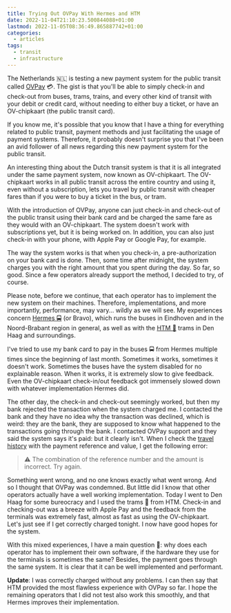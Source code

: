```yaml
---
title: Trying Out OVPay With Hermes and HTM
date: 2022-11-04T21:10:23.500844088+01:00
lastmod: 2022-11-05T08:36:49.865887742+01:00
categories:
  - articles
tags:
  - transit
  - infrastructure
---
```


The Netherlands 🇳🇱 is testing a new payment system for the public transit called [OVPay](https://ovpay.nl/) 💳. The gist is that you'll be able to simply check-in and check-out from buses, trams, trains, and every other kind of transit with your debit or credit card, without needing to either buy a ticket, or have an OV-chipkaart (the public transit card).

<!--more-->

<style>
:root,
:root.dark {
  --c-h: 336;
  --c-s: 100%;
  --c-l: 50%;
}
</style>

If you know me, it's possible that you know that I have a thing for everything related to public transit, payment methods and just facilitating the usage of payment systems. Therefore, it probably doesn't surprise you that I've been an avid follower of all news regarding this new payment system for the public transit.

An interesting thing about the Dutch transit system is that it is all integrated under the same payment system, now known as OV-chipkaart. The OV-chipkaart works in all public transit across the entire country and using it, even without a subscription, lets you travel by public transit with cheaper fares than if you were to buy a ticket in the bus, or tram.

With the introduction of OVPay, anyone can just check-in and check-out of the public transit using their bank card and be charged the same fare as they would with an OV-chipkaart. The system doesn't work with subscriptions yet, but it is being worked on. In addition, you can also just check-in with your phone, with Apple Pay or Google Pay, for example.

The way the system works is that when you check-in, a pre-authorization on your bank card is done. Then, some time after midnight, the system charges you with the right amount that you spent during the day. So far, so good. Since a few operators already support the method, I decided to try, of course.

Please note, before we continue, that each operator has to implement the new system on their machines. Therefore, implementations, and more importantly, performance, may vary... wildly as we will see. My experiences concern [Hermes 🚍](https://www.hermes.nl/nl/) (or Bravo), which runs the buses in Eindhoven and in the Noord-Brabant region in general, as well as with the [HTM 🚃](https://www.htm.nl/) trams in Den Haag and surroundings.

I've tried to use my bank card to pay in the buses 🚍 from Hermes multiple times since the beginning of last month. Sometimes it works, sometimes it doesn't work. Sometimes the buses have the system disabled for no explainable reason. When it works, it is extremely slow to give feedback. Even the OV-chipkaart check-in/out feedback got immensely slowed down with whatever implementation Hermes did.

The other day, the check-in and check-out seemingly worked, but then my bank rejected the transaction when the system charged me. I contacted the bank and they have no idea why the transaction was declined, which is weird: they are the bank, they are supposed to know what happened to the transactions going through the bank. I contacted OVPay support and they said the system says it's paid: but it clearly isn't. When I check the [travel history](https://reisoverzicht.ovpay.nl/) with the payment reference and value, I get the following error:

> ⚠️ The combination of the reference number and the amount is incorrect. Try again.

Something went wrong, and no one knows exactly what went wrong. And so I thought that OVPay was condemned. But little did I know that other operators actually have a well working implementation. Today I went to Den Haag for some bureocracy and I used the trams 🚃 from HTM. Check-in and checking-out was a breeze with Apple Pay and the feedback from the terminals was extremely fast, almost as fast as using the OV-chipkaart. Let's just see if I get correctly charged tonight. I now have good hopes for the system.

With this mixed experiences, I have a main question 🤔: why does each operator has to implement their own software, if the hardware they use for the terminals is sometimes the same? Besides, the payment goes through the same system. It is clear that it can be well implemented and performant.

**Update**: I was correctly charged without any problems. I can then say that HTM provided the most flawless experience with OVPay so far. I hope the remaining operators that I did not test also work this smoothly, and that Hermes improves their implementation.
